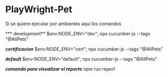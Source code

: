 # PlayWright-Pet
Si se quiere ejecutar por ambientes aqui los comandos

*** development**
$env:NODE_ENV="dev"; npx cucumber-js --tags "@AllPets"

***certificacion***
$env:NODE_ENV="cert"; npx cucumber-js --tags "@AllPets"

***default***
$env:NODE_ENV="default"; npx cucumber-js --tags "@AllPets"

***comando para visualizar el reporte***
npm run report